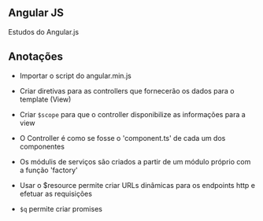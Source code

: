 ## Angular JS

Estudos do Angular.js

## Anotações

- Importar o script do angular.min.js

- Criar diretivas para as controllers que fornecerão os dados para o template (View)

- Criar `$scope` para que o controller disponibilize as informações para a view

- O Controller é como se fosse o 'component.ts' de cada um dos componentes

- Os módulis de serviços são criados a partir de um módulo próprio com a função 'factory'

- Usar o $resource permite criar URLs dinâmicas para os endpoints http e efetuar as requisições

- `$q` permite criar promises
